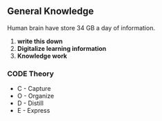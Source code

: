 ## General Knowledge
Human brain have store 34 GB a day of information.

1. **write this down**
2. **Digitalize learning information**
3. **Knowledge work**

### CODE Theory
- C - Capture 
- O - Organize 
- D - Distill 
- E - Express